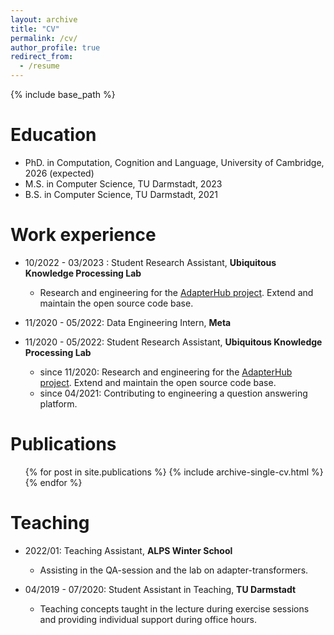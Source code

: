 ```yaml
---
layout: archive
title: "CV"
permalink: /cv/
author_profile: true
redirect_from:
  - /resume
---
```


{% include base_path %}

Education
======
* PhD. in Computation, Cognition and Language, University of Cambridge, 2026 (expected)
* M.S. in Computer Science, TU Darmstadt, 2023 
* B.S. in Computer Science, TU Darmstadt, 2021

Work experience
======
* 10/2022 - 03/2023 : Student Research Assistant, <b> Ubiquitous Knowledge Processing Lab </b>
  * Research and engineering for the [AdapterHub project](https://adapterhub.ml/). Extend and maintain the open source code base.

* 11/2020 - 05/2022: Data Engineering Intern, <b> Meta </b>
  

* 11/2020 - 05/2022: Student Research Assistant, <b> Ubiquitous Knowledge Processing Lab </b>
  * since 11/2020: Research and engineering for the [AdapterHub project](https://adapterhub.ml/). Extend and maintain the open source code base.
  * since 04/2021: Contributing to engineering a question answering platform.


Publications
======
  <ul>{% for post in site.publications %}
    {% include archive-single-cv.html %}
  {% endfor %}</ul>
  
Teaching
======
* 2022/01: Teaching Assistant, <b> ALPS Winter School</b>
  * Assisting in the QA-session and the lab on adapter-transformers.
  
* 04/2019 - 07/2020:  Student Assistant in Teaching, <b> TU Darmstadt</b>
  * Teaching concepts taught in the lecture during exercise sessions and providing individual support during office hours.